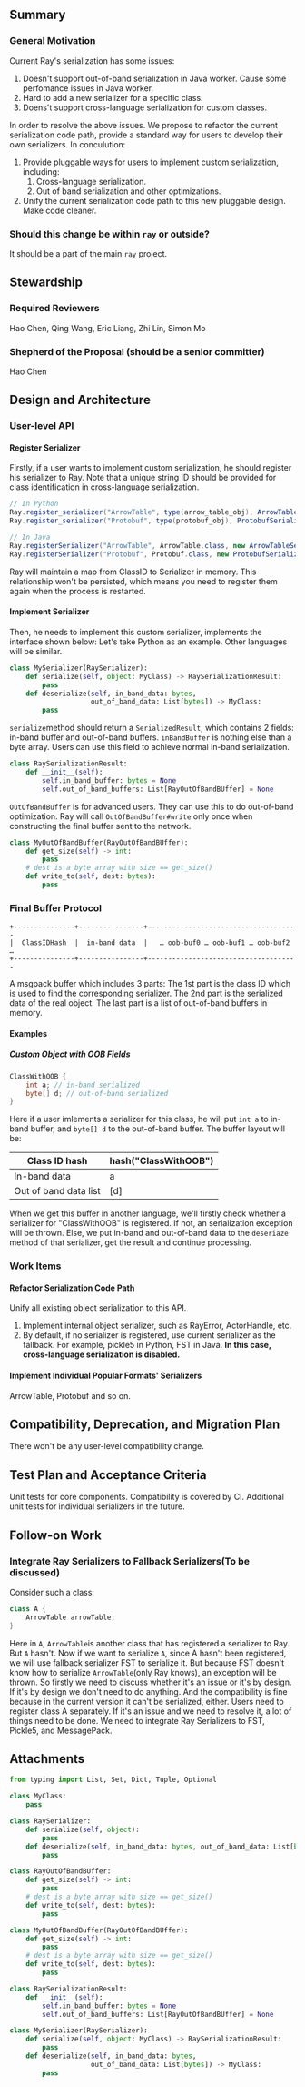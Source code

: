 ## Summary
### General Motivation
Current Ray's serialization has some issues:

1. Doesn't support out-of-band serialization in Java worker. Cause some perfomance issues in Java worker.
1. Hard to add a new serializer for a specific class.
1. Doens't support cross-language serialization for custom classes.

In order to resolve the above issues. We propose to refactor the current serialization code path, provide a standard way for users to develop their own serializers. 
In conculution:

1. Provide pluggable ways for users to implement custom serialization, including:
   1. Cross-language serialization.
   1. Out of band serialization and other optimizations.
2. Unify the current serialization code path to this new pluggable design. Make code cleaner.
### Should this change be within `ray` or outside?
It should be a part of the main `ray` project.
## Stewardship
### Required Reviewers
Hao Chen, Qing Wang, Eric Liang, Zhi Lin, Simon Mo
### Shepherd of the Proposal (should be a senior committer)
Hao Chen
## Design and Architecture
### User-level API
#### Register Serializer
Firstly, if a user wants to implement custom serialization, he should register his serializer to Ray.
Note that a unique string ID should be provided for class identification in cross-language serialization.
```java
// In Python
Ray.register_serializer("ArrowTable", type(arrow_table_obj), ArrowTableSerializer());
Ray.register_serializer("Protobuf", type(protobuf_obj), ProtobufSerializer());

// In Java
Ray.registerSerializer("ArrowTable", ArrowTable.class, new ArrowTableSerializer());
Ray.registerSerializer("Protobuf", Protobuf.class, new ProtobufSerializer());
```
Ray will maintain a map from ClassID to Serializer in memory. This relationship won't be persisted, which means you need to register them again when the process is restarted.
#### Implement Serializer
Then, he needs to implement this custom serializer, implements the interface shown below:
Let's take Python as an example. Other languages will be similar.
```python
class MySerializer(RaySerializer):
    def serialize(self, object: MyClass) -> RaySerializationResult:
        pass
    def deserialize(self, in_band_data: bytes,
                    out_of_band_data: List[bytes]) -> MyClass:
        pass

```
`serialize`method should return a `SerializedResult`, which contains 2 fields: in-band buffer and out-of-band buffers.
`inBandBuffer` is nothing else than a byte array. Users can use this field to achieve normal in-band serialization.
```python
class RaySerializationResult:
    def __init__(self):
        self.in_band_buffer: bytes = None
        self.out_of_band_buffers: List[RayOutOfBandBUffer] = None
```
`OutOfBandBuffer` is for advanced users. They can use this to do out-of-band optimization. Ray will call `OutOfBandBuffer#write` only once when constructing the final buffer sent to the network.
```python
class MyOutOfBandBuffer(RayOutOfBandBUffer):
    def get_size(self) -> int:
        pass
    # dest is a byte array with size == get_size()
    def write_to(self, dest: bytes):
        pass
```
### Final Buffer Protocol
```
+---------------+----------------+-------------------------------------
|  ClassIDHash  |  in-band data  |   … oob-buf0 … oob-buf1 … oob-buf2 …
+---------------+----------------+-------------------------------------
```
A msgpack buffer which includes 3 parts:
The 1st part is the class ID which is used to find the corresponding serializer.
The 2nd part is the serialized data of the real object. 
The last part is a list of out-of-band buffers in memory.
#### Examples
##### Custom Object with OOB Fields
```java
ClassWithOOB {
    int a; // in-band serialized
    byte[] d; // out-of-band serialized
}
```
Here if a user imlements a serializer for this class, he will put `int a` to in-band buffer, and `byte[] d` to the out-of-band buffer.
The buffer layout will be:

| Class ID hash | hash("ClassWithOOB") |
| --- | --- |
| In-band data | a |
| Out of band data list | [d] |

When we get this buffer in another language, we'll firstly check whether a serializer for "ClassWithOOB" is registered. If not, an serialization exception will be thrown. Else, we put in-band and out-of-band data to the `deseriaze` method of that serializer, get the result and continue processing.
### Work Items
#### Refactor Serialization Code Path
Unify all existing object serialization to this API.

1. Implement internal object serializer, such as RayError, ActorHandle, etc.
1. By default, if no serializer is registered, use current serializer as the fallback. For example, pickle5 in Python, FST in Java. **In this case, cross-language serialization is disabled.**
#### Implement Individual Popular Formats' Serializers
ArrowTable, Protobuf and so on.
## Compatibility, Deprecation, and Migration Plan
There won't be any user-level compatibility change.
## Test Plan and Acceptance Criteria
Unit tests for core components.
Compatibility is covered by CI.
Additional unit tests for individual serializers in the future.
## Follow-on Work
### Integrate Ray Serializers to Fallback Serializers(To be discussed)
Consider such a class:
```java
class A {
    ArrowTable arrowTable;
}
```
Here in `A`, `ArrowTable`is another class that has registered a serializer to Ray. But `A` hasn't.
Now if we want to serialize `A`, since A hasn't been registered, we will use fallback serializer FST to serialize it. But because FST doesn't know how to serialize `ArrowTable`(only Ray knows), an exception will be thrown.
So firstly we need to discuss whether it's an issue or it's by design.
If it's by design we don't need to do anything. And the compatibility is fine because in the current version it can't be serialized, either. Users need to register class A separately.
If it's an issue and we need to resolve it, a lot of things need to be done. We need to integrate Ray Serializers to FST, Pickle5, and MessagePack.

## Attachments
```python
from typing import List, Set, Dict, Tuple, Optional

class MyClass:
    pass

class RaySerializer:
    def serialize(self, object):
        pass
    def deserialize(self, in_band_data: bytes, out_of_band_data: List[bytes]):
        pass

class RayOutOfBandBUffer:
    def get_size(self) -> int:
        pass
    # dest is a byte array with size == get_size()
    def write_to(self, dest: bytes):
        pass

class MyOutOfBandBuffer(RayOutOfBandBUffer):
    def get_size(self) -> int:
        pass
    # dest is a byte array with size == get_size()
    def write_to(self, dest: bytes):
        pass

class RaySerializationResult:
    def __init__(self):
        self.in_band_buffer: bytes = None
        self.out_of_band_buffers: List[RayOutOfBandBUffer] = None

class MySerializer(RaySerializer):
    def serialize(self, object: MyClass) -> RaySerializationResult:
        pass
    def deserialize(self, in_band_data: bytes,
                    out_of_band_data: List[bytes]) -> MyClass:
        pass

```

